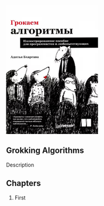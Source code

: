 <img src="https://github.com/dmitrymashkalo/GrokkingAlgorithms/blob/main/book_cover.jpg" alt="Book Cover" width="250" height="350">
<h2>Grokking Algorithms</h2>
Description

<h2>Chapters</h2>
<ol>
  <li>First</li>
</ol>
